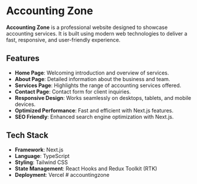# Accounting Zone

**Accounting Zone** is a professional website designed to showcase accounting services. It is built using modern web technologies to deliver a fast, responsive, and user-friendly experience.

## Features

- **Home Page**: Welcoming introduction and overview of services.
- **About Page**: Detailed information about the business and team.
- **Services Page**: Highlights the range of accounting services offered.
- **Contact Page**: Contact form for client inquiries.
- **Responsive Design**: Works seamlessly on desktops, tablets, and mobile devices.
- **Optimized Performance**: Fast and efficient with Next.js features.
- **SEO Friendly**: Enhanced search engine optimization with Next.js.

## Tech Stack

- **Framework**: Next.js
- **Language**: TypeScript
- **Styling**: Tailwind CSS
- **State Management**: React Hooks and Redux Toolkit (RTK)
- **Deployment**: Vercel
#   a c c o u n t i n g z o n e  
 